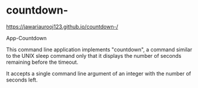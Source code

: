 # countdown-
 https://jawariaurooj123.github.io/countdown-/



App-Countdown

This command line application implements "countdown", a command similar to the UNIX sleep command only that it displays the number of seconds remaining before the timeout.

It accepts a single command line argument of an integer with the number of seconds left.
